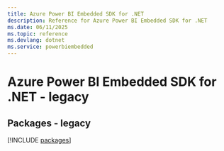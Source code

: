 ```yaml
---
title: Azure Power BI Embedded SDK for .NET
description: Reference for Azure Power BI Embedded SDK for .NET
ms.date: 06/11/2025
ms.topic: reference
ms.devlang: dotnet
ms.service: powerbiembedded
---
```

# Azure Power BI Embedded SDK for .NET - legacy
## Packages - legacy
[!INCLUDE [packages](power-bi-embedded-index.md)]
